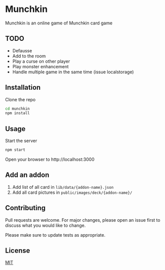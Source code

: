 # Munchkin

Munchkin is an online game of Munchkin card game 

## TODO

* Defausse
* Add to the room
* Play a curse on other player 
* Play monster enhancement
* Handle multiple game in the same time (issue localstorage)

## Installation

Clone the repo

```bash
cd munchkin
npm install
```

## Usage

Start the server
```bash
npm start
```

Open your browser to http://localhost:3000

## Add an addon

1. Add list of all card in `lib/data/{addon-name}.json`
2. Add all card pictures in `public/images/deck/{addon-name}/`

## Contributing
Pull requests are welcome. For major changes, please open an issue first to discuss what you would like to change.

Please make sure to update tests as appropriate.

## License
[MIT](https://choosealicense.com/licenses/mit/)